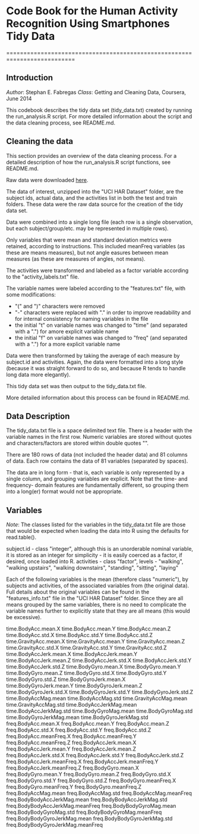 # Code Book for the Human Activity Recognition Using Smartphones Tidy Data
==========================================================================

## Introduction
*Author*: Stephan E. Fabregas
*Class*: Getting and Cleaning Data, Coursera, June 2014

This codebook describes the tidy data set (tidy_data.txt) created by running the run_analysis.R script. For more detailed information about the script and the data cleaning process, see README.md.

## Cleaning the data
This section provides an overview of the data cleaning process. For a detailed description of how the run_analysis.R script functions, see README.md.

Raw data were downloaded [here](https://d396qusza40orc.cloudfront.net/getData%2Fprojectfiles%2FUCI%20HAR%20Dataset.zip).

The data of interest, unzipped into the "UCI HAR Dataset" folder, are the subject ids, actual data, and the activities list in both the test and train folders. These data were the raw data source for the creation of the tidy data set.

Data were combined into a single long file (each row is a single observation, but each subject/group/etc. may be represented in multiple rows).

Only variables that were mean and standard deviation metrics were retained, according to instructions. This included meanFreq variables (as these are means measures), but not angle easures between mean measures (as these are measures of angles, not means).

The activities were transformed and labeled as a factor variable according to the "activity_labels.txt" file.

The variable names were labeled according to the "features.txt" file, with some modifications:
- "(" and ")" characters were removed
- "-" characters were replaced with "." in order to improve readability and for internal consistency for naming variables in the file
- the initial "t" on variable names was changed to "time" (and separated with a ".") for amore explicit variable name
- the initial "f" on variable names was changed to "freq" (and separated with a ".") for a more explicit variable name

Data were then transformed by taking the average of each measure by subject.id and activities. Again, the data were formatted into a long style (because it was straight forward to do so, and because R tends to handle long data more elegantly).

This tidy data set was then output to the tidy_data.txt file.

More detailed information about this process can be found in README.md.

## Data Description
The tidy_data.txt file is a space delimited text file. There is a header with the variable names in the first row. Numeric variables are stored without quotes and characters/factors are stored within double quotes "".

There are 180 rows of data (not included the header data) and 81 columns of data. Each row contains the data of 81 variables (separated by spaces).

The data are in long form - that is, each variable is only represented by a single column, and grouping variables are explicit. Note that the time- and frequency- domain features are fundamentally different, so grouping them into a long(er) format would not be appropriate.

## Variables
*Note*: The classes listed for the variables in the tidy_data.txt file are those that would be expected when loading the data into R using the defaults for read.table().

subject.id - class "integer", although this is an unorderable nominal variable, it is stored as an integer for simplicity - it is easily coerced as a factor, if desired, once loaded into R.
activities - class "factor", levels - "walking", "walking upstairs", "walking downstairs", "standing", "sitting", "laying"

Each of the following variables is the mean (therefore class "numeric"), by subjects and activities, of the associated variables from (the original data). Full details about the original variables can be found in the "features_info.txt" file in the "UCI HAR Dataset" folder. Since they are all means grouped by the same variables, there is no need to complicate the variable names further to explicitly state that they are all means (this would be excessive).

time.BodyAcc.mean.X
time.BodyAcc.mean.Y
time.BodyAcc.mean.Z
time.BodyAcc.std.X
time.BodyAcc.std.Y
time.BodyAcc.std.Z
time.GravityAcc.mean.X
time.GravityAcc.mean.Y
time.GravityAcc.mean.Z
time.GravityAcc.std.X
time.GravityAcc.std.Y
time.GravityAcc.std.Z
time.BodyAccJerk.mean.X
time.BodyAccJerk.mean.Y
time.BodyAccJerk.mean.Z
time.BodyAccJerk.std.X
time.BodyAccJerk.std.Y
time.BodyAccJerk.std.Z
time.BodyGyro.mean.X
time.BodyGyro.mean.Y
time.BodyGyro.mean.Z
time.BodyGyro.std.X
time.BodyGyro.std.Y
time.BodyGyro.std.Z
time.BodyGyroJerk.mean.X
time.BodyGyroJerk.mean.Y
time.BodyGyroJerk.mean.Z
time.BodyGyroJerk.std.X
time.BodyGyroJerk.std.Y
time.BodyGyroJerk.std.Z
time.BodyAccMag.mean
time.BodyAccMag.std
time.GravityAccMag.mean
time.GravityAccMag.std
time.BodyAccJerkMag.mean
time.BodyAccJerkMag.std
time.BodyGyroMag.mean
time.BodyGyroMag.std
time.BodyGyroJerkMag.mean
time.BodyGyroJerkMag.std
freq.BodyAcc.mean.X
freq.BodyAcc.mean.Y
freq.BodyAcc.mean.Z
freq.BodyAcc.std.X
freq.BodyAcc.std.Y
freq.BodyAcc.std.Z
freq.BodyAcc.meanFreq.X
freq.BodyAcc.meanFreq.Y
freq.BodyAcc.meanFreq.Z
freq.BodyAccJerk.mean.X
freq.BodyAccJerk.mean.Y
freq.BodyAccJerk.mean.Z
freq.BodyAccJerk.std.X
freq.BodyAccJerk.std.Y
freq.BodyAccJerk.std.Z
freq.BodyAccJerk.meanFreq.X
freq.BodyAccJerk.meanFreq.Y
freq.BodyAccJerk.meanFreq.Z
freq.BodyGyro.mean.X
freq.BodyGyro.mean.Y
freq.BodyGyro.mean.Z
freq.BodyGyro.std.X
freq.BodyGyro.std.Y
freq.BodyGyro.std.Z
freq.BodyGyro.meanFreq.X
freq.BodyGyro.meanFreq.Y
freq.BodyGyro.meanFreq.Z
freq.BodyAccMag.mean
freq.BodyAccMag.std
freq.BodyAccMag.meanFreq
freq.BodyBodyAccJerkMag.mean
freq.BodyBodyAccJerkMag.std
freq.BodyBodyAccJerkMag.meanFreq
freq.BodyBodyGyroMag.mean
freq.BodyBodyGyroMag.std
freq.BodyBodyGyroMag.meanFreq
freq.BodyBodyGyroJerkMag.mean
freq.BodyBodyGyroJerkMag.std
freq.BodyBodyGyroJerkMag.meanFreq

